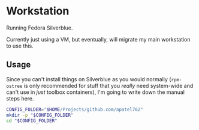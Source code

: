 # Workstation

Running Fedora Silverblue.

Currently just using a VM, but eventually, will migrate my main workstation to use this.

## Usage

Since you can't install things on Silverblue as you would normally (`rpm-ostree` is only recommended for stuff that you *really* need system-wide and can't use in *just* toolbox containers), I'm going to write down the manual steps here.

```bash
CONFIG_FOLDER="$HOME/Projects/github.com/apatel762"
mkdir -p "$CONFIG_FOLDER"
cd "$CONFIG_FOLDER"
```
